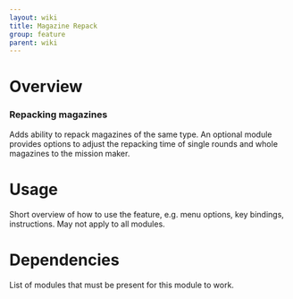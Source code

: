 ```yaml
---
layout: wiki
title: Magazine Repack
group: feature
parent: wiki
---
```


# Overview

### Repacking magazines
Adds ability to repack magazines of the same type. An optional module provides 
options to adjust the repacking time of single rounds and whole magazines to 
the mission maker.


# Usage

Short overview of how to use the feature, e.g. menu options, key bindings, 
instructions. May not apply to all modules.


# Dependencies

List of modules that must be present for this module to work.
